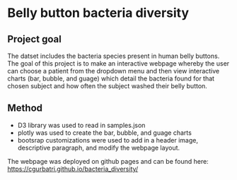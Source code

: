 # Belly button bacteria diversity

## Project goal
The datset includes the bacteria species present in human belly buttons. The goal of this project is to make an interactive webpage whereby the user can choose a patient from the dropdown menu and then view interactive charts (bar, bubble, and guage) which detail the bacteria found for that chosen subject and how often the subject washed their belly button.

## Method
* D3 library was used to read in samples.json
* plotly was used to create the bar, bubble, and guage charts
* bootsrap customizations were used to add in a header image, descriptive paragraph, and modify the webpage layout.

The webpage was deployed on github pages and can be found here: 
https://cgurbatri.github.io/bacteria_diversity/
